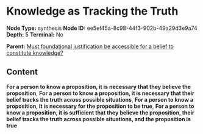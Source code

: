 # Knowledge as Tracking the Truth

**Node Type:** synthesis
**Node ID:** ee5ef45a-8c98-44f3-902b-49a29d3e9a74
**Depth:** 5
**Terminal:** No

**Parent:** [Must foundational justification be accessible for a belief to constitute knowledge?](must-foundational-justification-be-accessible-for-a-belief-to-constitute-knowledge-antithesis-0478f66f-db4b-4f95-9ad3-0fb758ac6003.md)

## Content

**For a person to know a proposition, it is necessary that they believe the proposition**, **For a person to know a proposition, it is necessary that their belief tracks the truth across possible situations**, **For a person to know a proposition, it is necessary for the proposition to be true**, **For a person to know a proposition, it is sufficient that they believe the proposition, their belief tracks the truth across possible situations, and the proposition is true**

